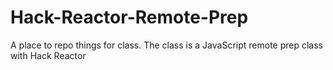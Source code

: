 # Hack-Reactor-Remote-Prep
A place to repo things for class. The class is a
JavaScript remote prep class with Hack Reactor
